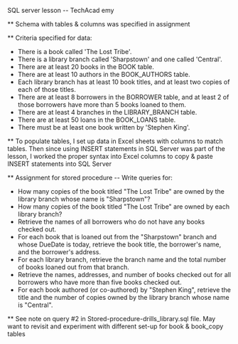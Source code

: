 SQL server lesson -- TechAcad
emy

** Schema with tables & columns was specified in assignment

** Criteria specified for data:
- There is a book called 'The Lost Tribe'.
- There is a library branch called 'Sharpstown' and one called 'Central'.
- There are at least 20 books in the BOOK table.
- There are at least 10 authors in the BOOK_AUTHORS table.
- Each library branch has at least 10 book titles, and at least two copies of each of those titles.
- There are at least 8 borrowers in the BORROWER table, and at least 2 of those borrowers have more than 5 books loaned to them.
- There are at least 4 branches in the LIBRARY_BRANCH table.
- There are at least 50 loans in the BOOK_LOANS table.
- There must be at least one book written by 'Stephen King'.


** To populate tables, I set up data in Excel sheets with columns to match tables.  Then since using INSERT statements in SQL Server was part of the lesson, I worked the proper syntax into Excel columns to copy & paste INSERT statements into SQL Server

** Assignment for stored procedure -- Write queries for:
- How many copies of the book titled "The Lost Tribe" are owned by the library branch whose name is "Sharpstown"?
- How many copies of the book titled "The Lost Tribe" are owned by each library branch?
- Retrieve the names of all borrowers who do not have any books checked out.
- For each book that is loaned out from the "Sharpstown" branch and whose DueDate is today, retrieve the book title, the borrower's name, and the borrower's address.
- For each library branch, retrieve the branch name and the total number of books loaned out from that branch.
- Retrieve the names, addresses, and number of books checked out for all borrowers who have more than five books checked out.
- For each book authored (or co-authored) by "Stephen King", retrieve the title and the number of copies owned by the library branch whose name is "Central".

** See note on query #2 in Stored-procedure-drills_library.sql file. May want to revisit and experiment with different set-up for book & book_copy tables